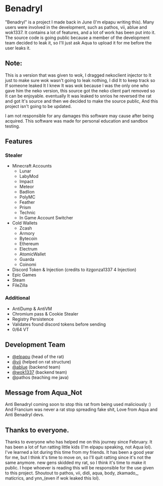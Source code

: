 # Benadryl
"Benadryl" is a project I made back in June (I'm elpapu writing this). Many users were involved in the development, such as pathos, vii, ablue and wok1337. It contains a lot of features, and a lot of work has been put into it. The source code is going public because a member of the development team decided to leak it, so I'll just ask Aqua to upload it for me before the user leaks it.

## Note: 
This is a version that was given to wok, I dragged nekoclient injector to It just to make sure wok wasn't going to leak nothing, I did It to keep track so If someone leaked It I knew It was wok because I was the only one who gave him the neko version, this source got the neko client part removed so It can be enjoyable. eventually It was leaked to snrios he reversed the rat and got It's source and then we decided to make the source public, And this project isn't going to be updated.

I am not responsible for any damages this software may cause after being acquired. This software was made for personal education and sandbox testing.

## Features
### Stealer
- Minecraft Accounts
  - Lunar
  - LabyMod
  - Impact
  - Meteor
  - Badlion
  - PolyMC
  - Feather
  - Prism
  - Technic
  - In Game Account Switcher 
- Cold Wallets
  - Zcash
  - Armory
  - Bytecoin
  - Ethereum
  - Electrum
  - AtomicWallet
  - Guarda
  - Coinomi
- Discord Token & Injection (credits to itzgonza1337 4 Injection)
- Epic Games 
- Steam
- FileZilla
### Additional
- AntiDump & AntiVM
- Chromium pass & Cookie Stealer
- Registry Persistence
- Validates found discord tokens before sending
- 0/64 VT 
## Development Team

- [@elpapu](https://github.com/skiesup) (head of the rat)
- [@vii](https://github.com/violettowo) (helped on rat structure)
- [@ablue](https://github.com/AquaNot) (backend team)
- [@wok1337](https://github.com/wokonly) (backend team)
- @pathos (teaching me java)


## Message from Aqua_Not
Anti Benadryl coming soon to stop this rat from being used maliciously :)
And Francium was never a rat stop spreading fake shit, Love from Aqua and Anti Benadryl devs.

## Thanks to everyone.

Thanks to everyone who has helped me on this journey since February. It has been a lot of fun ratting little kids (I'm elpapu speaking, not Aqua lol). I've learned a lot during this time from my friends. It has been a good year for me, but I think it's time to move on, so I'll quit ratting since it's not the same anymore. new gens skidded my rat, so I think it's time to make it public. I hope whoever is reading this will be responsible for the use given to this project. Shoutout to pathos, vii, didi, aqua, body, zkamado_, maticrics, and ynn\_(even if wok leaked this lol). 
